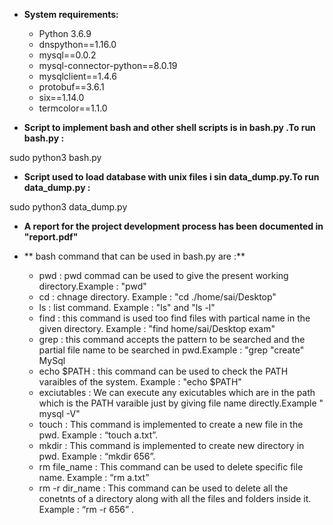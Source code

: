 
*  **System requirements:**
        
    * Python 3.6.9
    * dnspython==1.16.0
    * mysql==0.0.2
    * mysql-connector-python==8.0.19
    * mysqlclient==1.4.6
    * protobuf==3.6.1
    * six==1.14.0
    * termcolor==1.1.0


*  **Script to implement bash and other shell scripts is in bash.py .To run bash.py :**

sudo python3 bash.py

*  **Script used to load database with unix files i sin data_dump.py.To run data_dump.py :**

sudo python3 data_dump.py


*  **A report for the project development process has been documented in "report.pdf"**


* ** bash command that can be used in bash.py are :**
	
    *  pwd : pwd commad can be used to give the present working directory.Example : "pwd"
    *  cd :  chnage directory. Example : "cd ./home/sai/Desktop"
    *  ls : list command. Example : "ls" and "ls -l"
    *  find : this command is used too find files with partical name in the given directory. Example : "find home/sai/Desktop exam"
    *  grep :   this command accepts the pattern to be searched and the partial file name to be searched in pwd.Example : "grep "create" MySql
    *  echo $PATH :  this command can be used to check the PATH varaibles of the system. Example : "echo $PATH"
    *  exciutables :  We can execute any exicutables which are in the path which is the PATH varaible just by giving file name directly.Example " mysql -V" 
    *  touch : This command is implemented to create a new file in the pwd. Example : “touch a.txt”. 
    *  mkdir : This command is implemented to create new directory in pwd. Example : “mkdir 656”. 
    *  rm file_name :  This command can be used to delete specific file name. Example : “rm a.txt”
    *  rm -r dir_name :  This command can be used to delete all the conetnts of a directory along with all the files and folders inside it. Example : “rm -r 656” .


